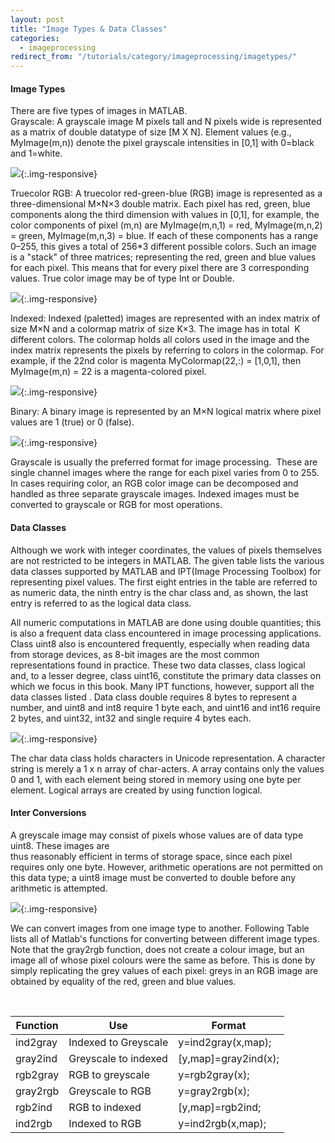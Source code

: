 ```yaml
---
layout: post
title: "Image Types & Data Classes"
categories:
  - imageprocessing
redirect_from: "/tutorials/category/imageprocessing/imagetypes/"
---
```


#### Image Types

There are five types of images in MATLAB.  
Grayscale: A grayscale image M pixels tall and N pixels wide is represented as a matrix of double datatype of size [M X N]. Element values (e.g., MyImage(m,n)) denote the pixel grayscale intensities in [0,1] with 0=black and 1=white.

![][1]{:.img-responsive}

Truecolor RGB: A truecolor red-green-blue (RGB) image is represented as a three-dimensional M×N×3 double matrix. Each pixel has red, green, blue components along the third dimension with values in [0,1], for example, the color components of pixel (m,n) are MyImage(m,n,1) = red, MyImage(m,n,2) = green, MyImage(m,n,3) = blue. If each of these components has a range 0–255, this gives a total of 256*3 different possible colors. Such an image is a "stack" of three matrices; representing the red, green and blue values for each pixel. This means that for every pixel there are 3 corresponding values. True color image may be of type Int or Double.

![][2]{:.img-responsive}

Indexed: Indexed (paletted) images are represented with an index matrix of size M×N and a colormap matrix of size K×3. The image has in total  K different colors. The colormap holds all colors used in the image and the index matrix represents the pixels by referring to colors in the colormap. For example, if the 22nd color is magenta MyColormap(22,:) = [1,0,1], then MyImage(m,n) = 22 is a magenta-colored pixel.

![][3]{:.img-responsive}

Binary: A binary image is represented by an M×N logical matrix where pixel values are 1 (true) or 0 (false).

![][4]{:.img-responsive}

Grayscale is usually the preferred format for image processing.  These are single channel images where the range for each pixel varies from 0 to 255. In cases requiring color, an RGB color image can be decomposed and handled as three separate grayscale images. Indexed images must be converted to grayscale or RGB for most operations.

#### Data Classes

Although we work with integer coordinates, the values of pixels themselves are not restricted to be integers in MATLAB. The given table lists the various data classes supported by MATLAB and IPT(Image Processing Toolbox) for representing pixel values. The first eight entries in the table are referred to as numeric data, the ninth entry is the char class and, as shown, the last entry is referred to as the logical data class.

All numeric computations in MATLAB are done using double quantities; this is also a frequent data class encountered in image processing applications. Class uint8 also is encountered frequently, especially when reading data from storage devices, as 8-bit images are the most common representations found in practice. These two data classes, class logical and, to a lesser degree, class uint16, constitute the primary data classes on which we focus in this book. Many IPT functions, however, support all the data classes listed . Data class double requires 8 bytes to represent a number, and uint8 and int8 require 1 byte each, and uint16 and int16 require 2 bytes, and uint32, int32 and single require 4 bytes each.

![][5]{:.img-responsive}

The char data class holds characters in Unicode representation. A character string is merely a 1 x n array of char-acters. A array contains only the values 0 and 1, with each element being stored in memory using one byte per element. Logical arrays are created by using function logical.

#### Inter Conversions

A greyscale image may consist of pixels whose values are of data type uint8. These images are  
thus reasonably efficient in terms of storage space, since each pixel requires only one byte. However, arithmetic operations are not permitted on this data type; a uint8 image must be converted to double before any arithmetic is attempted.

![][6]{:.img-responsive}

We can convert images from one image type to another. Following Table lists all of Matlab's functions for converting between different image types. Note that the gray2rgb function, does not create a colour image, but an image all of whose pixel colours were the same as before. This is done by simply replicating the grey values of each pixel: greys in an RGB image are obtained by equality of the red, green and blue values.

 

| Function    | Use                    |  Format              |
| ----------- | ---------------------- | -------------------- |
| ind2gray    | Indexed to Greyscale   | y=ind2gray(x,map);   |
| gray2ind    | Greyscale to indexed   | [y,map]=gray2ind(x); |
| rgb2gray    | RGB to greyscale       | y=rgb2gray(x);       |
| gray2rgb    | Greyscale to RGB       | y=gray2rgb(x);       |
| rgb2ind     | RGB to indexed         | [y,map]=rgb2ind;     |
| ind2rgb     | Indexed to RGB         | y=ind2rgb(x,map);    |

 

 

[1]: https://lh6.googleusercontent.com/D82xcTDWZ9RXmUHwCtgJ1Nwhusz9coqLH86QD8w_KXwuEHVygErXAeiGyTrd42WYwjvwOADS04gBPUUlGGegD5fljaw3T8QII5iUcw1QUcbfO8AZir8T-RGE
[2]: https://lh5.googleusercontent.com/2Eew9C_66GaU41iPIaKNoV6Ff-aKFY3Ow8b74ruulhFE-xkGJN8UkdqOcaeoumI-SPfXhJcs7PsU0x5uaeHcjFQTTj0WM2VIQHdCkWdkdJdQrA5JakmXkyFC
[3]: https://lh4.googleusercontent.com/1eOnsiPgJb0JyfBx4Whf_gDzKd0bvVauOxtoTUu7mSmaSn3L3RskGU7Bmj966j0ljTsv-mGCaE8_fcsvSfo-rXGl_rMmp20McNADpLjbt4wSDpxfaRd9371C
[4]: https://lh3.googleusercontent.com/T69t2_HAWa6FpD4qBFxpabvahkJykIGVGqDkiZ8Om-r7zffAYAmHf_QQdRfAv0e5RgrfEVS0397uZJYyyceXRVlq8XU44ZhddOnmC29RalcxDMpzbJLXtE6w
[5]: https://lh5.googleusercontent.com/Z0Yy9fdahoDzGVyUPFubluidJeIrrmNd4XkEXwMBjnP088zLTRlogNbIwuYD7vwoR_D7W7O2QDwHi73tdusdMG9gifptD0EYpfEZkeNRvcGbOTY2BFtdNdlZ
[6]: https://lh6.googleusercontent.com/GXdYOQ7Gb2ETGtgK0tGhUHfFknJ6LEdPLljLbudSyVSEzQxNKF3rAM1qVlLOopa8TQMB_YIHpaCvN6I5QQMsAYqRyb9OsU79VsCZoU3o00cWz7bvQrJ8fhUW
